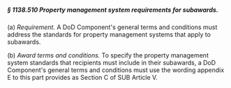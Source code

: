 ##### § 1138.510 Property management system requirements for subawards. #####

(a) *Requirement.* A DoD Component's general terms and conditions must address the standards for property management systems that apply to subawards.

(b) *Award terms and conditions.* To specify the property management system standards that recipients must include in their subawards, a DoD Component's general terms and conditions must use the wording appendix E to this part provides as Section C of SUB Article V.